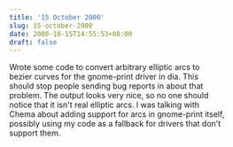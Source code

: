 ```yaml
---
title: '15 October 2000'
slug: 15-october-2000
date: 2000-10-15T14:55:53+08:00
draft: false
---
```


Wrote some code to convert arbitrary elliptic arcs to\
bezier curves for the gnome-print driver in dia. This\
should stop people sending bug reports in about that\
problem. The output looks very nice, so no one should\
notice that it isn\'t real elliptic arcs. I was talking with\
Chema about adding support for arcs in gnome-print itself,\
possibly using my code as a fallback for drivers that don\'t\
support them.
